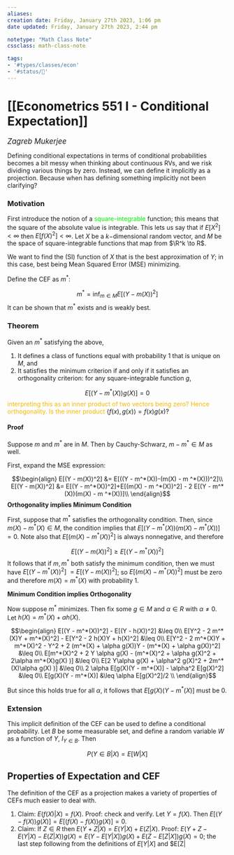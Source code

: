 ```yaml
---
aliases:
creation date: Friday, January 27th 2023, 1:06 pm
date updated: Friday, January 27th 2023, 2:44 pm

notetype: "Math Class Note"
cssclass: math-class-note

tags: 
- '#types/classes/econ'
- '#status/🚧'
---
```


# [[Econometrics 551 I - Conditional Expectation]]
<span style = "font-size:120%"><i >Zagreb Mukerjee </i></span>



Defining conditional expectations in terms of conditional probabilities becomes a bit messy when thinking about continuous RVs, and we risk dividing various things by zero. Instead, we can define it implicitly as a projection. Because when has defining something implicitly not been clarifying?

### Motivation

First introduce the notion of a <font color=gree>square-integrable</font> function; this means that the square of the absolute value is integrable. This lets us say that if $E[X^2] < \infty$ then $E[f(X)^2] < \infty$. Let $X$ be a $k-$dimensional random vector, and $M$ be the space of square-integrable functions that map from $\R^k \to R$. 

We want to find the (SI) function of $X$ that is the best approximation of $Y$; in this case, best being Mean Squared Error (MSE) minimizing.

Define the CEF as $m^*$: 


$$ m ^* = \inf_{m \in M} E[(Y - m(X))^2] $$
It can be shown that $m^*$ exists and is weakly best. 

### Theorem

Given an $m^*$ satisfying the above, 
1) It defines a class of functions equal with probability $1$ that is unique on $M$, and 
2) It satisfies the minimum criterion if and only if it satisfies an orthogonality criterion: for any square-integrable function $g$,  

$$ E[(Y - m^*(X))g(X)] = 0$$
<font color=#F7B801>interpreting this as an inner product of two vectors being zero? Hence orthogonality. Is the inner product </font>$\langle f(x), g(x) \rangle = f(x)g(x)$?

#### Proof

Suppose $m$ and $m^*$ are in $M$. Then by Cauchy-Schwarz, $m - m^* \in M$ as well. 

First, expand the MSE expression: 

$$\begin{align}
E[(Y - m(X))^2] &= E[((Y - m^*(X))-(m(X) - m ^*(X)))^2]\\
E[(Y - m(X))^2] &= E[(Y - m^*(X))^2]+E[(m(X) - m ^*(X))^2] - 2 E[(Y - m^*(X))(m(X) - m ^*(X))]\\
\end{align}$$
**Orthogonality implies Minimum Condition**

First, suppose that $m^*$ satisfies the orthogonality condition. Then, since $m(X) - m^*(X) \in M$, the condition implies that $E[(Y - m^*(X))(m(X) - m ^*(X))]= 0$. Note also that $E[(m(X) - m ^*(X))^2]$ is always nonnegative, and therefore 

$$E[(Y - m(X))^2] \geq E[(Y - m^*(X))^2]$$
It follows that if $m, m^*$ both satisfy the minimum condition, then we must have $E[(Y - m^*(X))^2]$ $= E[(Y - m(X))^2]$; so $E[(m(X) - m ^*(X))^2]$ must be zero and therefore $m(X) = m^*(X)$ with probability $1$. 

**Minimum Condition implies Orthogonality**

Now suppose $m^*$ minimizes. Then fix some $g \in M$ and $\alpha \in R$ with $\alpha \neq 0$. Let $h(X) = m^*(X) + \alpha h(X)$. 

$$\begin{align}
E[(Y - m^*(X))^2] - E[(Y - h(X))^2] &\leq 0\\
E[Y^2 - 2 m^*(X)Y + m^*(X)^2] - E[Y^2 - 2 h(X)Y + h(X)^2] &\leq 0\\
E[Y^2 - 2 m^*(X)Y + m^*(X)^2 - Y^2 + 2 (m^*(X) + \alpha g(X))Y - (m^*(X) + \alpha g(X))^2] &\leq 0\\
E[m^*(X)^2 + 2 Y \alpha g(X) - (m^*(X)^2 + \alpha g(X)^2 + 2\alpha m^*(X)g(X) )] &\leq 0\\
E[2 Y\alpha g(X) + \alpha^2 g(X)^2 + 2m^*(X)\alpha g(X) )] &\leq 0\\
2 \alpha E[g(X)(Y - m^*(X)] - \alpha^2 E[g(X)^2] &\leq 0\\
E[g(X)(Y - m^*(X)] &\leq \alpha E[g(X)^2]/2 \\
\end{align}$$

But since this holds true for all $\alpha$, it follows that $E[g(X)(Y - m^*(X)]$ must be $0$. 


### Extension

This implicit definition of the CEF can be used to define a conditional probability. Let $B$ be some measurable set, and define a random variable $W$ as a function of $Y$, $I_{Y \in B}$. Then 

$$P(Y \in B |X) = E[W|X]$$


## Properties of Expectation and CEF

The definition of the CEF as a projection makes a variety of properties of CEFs much easier to deal with.

1) Claim: $E(f(X)|X) = f(X)$. Proof: check and verify. Let $Y = f(X)$. Then $E[(Y - f(X))g(X)] = E[(f(X) - f(X))g(X)] = 0$. 
2) Claim: If $Z \in R$ then $E(Y + Z |X) = E(Y|X) + E(Z|X)$. Proof: $E(Y + Z - E(Y|X) - E(Z|X))g(X) = E(Y - E[Y|X])g(X) + E(Z - E[Z|X])g(X) = 0$; the last step following from the definitions of $E[Y|X]$ and $E[Z|

